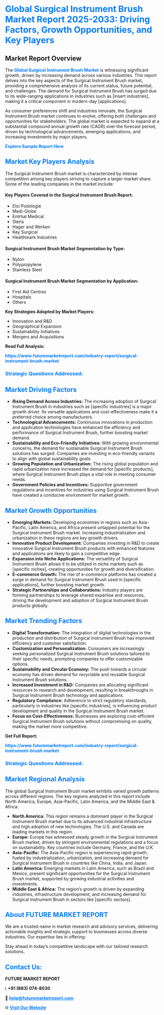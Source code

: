 <h1 style="color: #007BFF;">Global Surgical Instrument Brush Market Report 2025-2033: Driving Factors, Growth Opportunities, and Key Players</h1>

<section id="overview">
<h2>Market Report Overview</h2>
<p>The <a href="https://www.futuremarketreport.com/industry-report/surgical-instrument-brush-market" style="color: #007BFF; text-decoration: none;"><strong>Global Surgical Instrument Brush Market</strong></a> is witnessing significant growth, driven by increasing demand across various industries. This report delves into the key aspects of the Surgical Instrument Brush market, providing a comprehensive analysis of its current status, future potential, and challenges. The demand for Surgical Instrument Brush has surged due to its wide-ranging applications in industries such as [insert industries], making it a critical component in modern-day [applications].</p>
<p>As consumer preferences shift and industries innovate, the Surgical Instrument Brush market continues to evolve, offering both challenges and opportunities for stakeholders. The global market is expected to expand at a substantial compound annual growth rate (CAGR) over the forecast period, driven by technological advancements, emerging applications, and increasing investments by major players.</p>
</section>

<section id="overview">
<p><a href="https://www.futuremarketreport.com/request-sample/reportId=78715" style="color: #007BFF; text-decoration: none;"><strong>Explore Sample Report Here</strong></a></p>
</section>

<section id="key-players">
<h2 style="color: #007BFF;">Market Key Players Analysis</h2>
<p>The Surgical Instrument Brush market is characterized by intense competition among key players striving to capture a larger market share. Some of the leading companies in the market include:</p>
<h4>Key Players Covered in the Surgical Instrument Brush Report:</h4>
<ul><li>Eloi Podologie</li><li>Medi-Globe</li><li>Entrhal Medical</li><li>Steris</li><li>Hager and Werken</li><li>Key Surgical</li><li>Healthmark Industries</li></ul>
<h4>Surgical Instrument Brush Market Segmentation by Type:</h4>
<ul><li>Nylon</li><li>Polypropylene</li><li>Stainless Steel</li></ul>

<h4>Surgical Instrument Brush Market Segmentation by Application:</h4>
<ul><li>First Aid Centres</li><li>Hospitals</li><li>Others</li></ul>
<p><strong>Key Strategies Adopted by Market Players:</strong></p>
<ul>
<li>Innovation and R&D</li>
<li>Geographical Expansion</li>
<li>Sustainability Initiatives</li>
<li>Mergers and Acquisitions</li>
</ul>
</section>

<section>
<p><strong>Read Full Analysis: </strong></p><a href="https://www.futuremarketreport.com/industry-report/surgical-instrument-brush-market" style="color: #007BFF; text-decoration: none;"><strong>https://www.futuremarketreport.com/industry-report/surgical-instrument-brush-market</strong></a>
<h3 style="color: #007BFF;">Strategic Questions Addressed:</h3>
</section>

<section id="driving-factors">
<h2 style="color: #007BFF;">Market Driving Factors</h2>
<ul>
<li><strong>Rising Demand Across Industries:</strong> The increasing adoption of Surgical Instrument Brush in industries such as [specific industries] is a major growth driver. Its versatile applications and cost-effectiveness make it a preferred choice among manufacturers.</li>
<li><strong>Technological Advancements:</strong> Continuous innovations in production and application technologies have enhanced the efficiency and performance of Surgical Instrument Brush, further boosting market demand.</li>
<li><strong>Sustainability and Eco-Friendly Initiatives:</strong> With growing environmental concerns, the demand for sustainable Surgical Instrument Brush solutions has surged. Companies are investing in eco-friendly variants to align with global sustainability goals.</li>
<li><strong>Growing Population and Urbanization:</strong> The rising global population and rapid urbanization have increased the demand for [specific products], where Surgical Instrument Brush plays a vital role in meeting consumer needs.</li>
<li><strong>Government Policies and Incentives:</strong> Supportive government regulations and incentives for industries using Surgical Instrument Brush have created a conducive environment for market growth.</li>
</ul>
</section>

<section id="growth-opportunities">
<h2 style="color: #007BFF;">Market Growth Opportunities</h2>
<ul>
<li><strong>Emerging Markets:</strong> Developing economies in regions such as Asia-Pacific, Latin America, and Africa present untapped potential for the Surgical Instrument Brush market. Increasing industrialization and urbanization in these regions are key growth drivers.</li>
<li><strong>Innovative Product Development:</strong> Companies investing in R&D to create innovative Surgical Instrument Brush products with enhanced features and applications are likely to gain a competitive edge.</li>
<li><strong>Expansion into Niche Applications:</strong> The versatility of Surgical Instrument Brush allows it to be utilized in niche markets such as [specific niches], creating opportunities for growth and diversification.</li>
<li><strong>E-commerce Growth:</strong> The rise of e-commerce platforms has created a surge in demand for Surgical Instrument Brush used in [specific applications], further boosting market growth.</li>
<li><strong>Strategic Partnerships and Collaborations:</strong> Industry players are forming partnerships to leverage shared expertise and resources, driving the development and adoption of Surgical Instrument Brush products globally.</li>
</ul>
</section>

<section id="trending-factors">
<h2 style="color: #007BFF;">Market Trending Factors</h2>
<ul>
<li><strong>Digital Transformation:</strong> The integration of digital technologies in the production and distribution of Surgical Instrument Brush has improved efficiency and customer satisfaction.</li>
<li><strong>Customization and Personalization:</strong> Consumers are increasingly seeking personalized Surgical Instrument Brush solutions tailored to their specific needs, prompting companies to offer customizable options.</li>
<li><strong>Sustainability and Circular Economy:</strong> The push towards a circular economy has driven demand for recyclable and reusable Surgical Instrument Brush solutions.</li>
<li><strong>Increased Investment in R&D:</strong> Companies are allocating significant resources to research and development, resulting in breakthroughs in Surgical Instrument Brush technology and applications.</li>
<li><strong>Regulatory Compliance:</strong> Adherence to strict regulatory standards, particularly in industries like [specific industries], is influencing product development and quality in the Surgical Instrument Brush market.</li>
<li><strong>Focus on Cost-Effectiveness:</strong> Businesses are exploring cost-efficient Surgical Instrument Brush solutions without compromising on quality, making the market more competitive.</li>
</ul>
</section>

<section>
<p><strong>Get Full Report: </strong></p><a href="https://www.futuremarketreport.com/industry-report/surgical-instrument-brush-market" style="color: #007BFF; text-decoration: none;"><strong>https://www.futuremarketreport.com/industry-report/surgical-instrument-brush-market</strong></a>
<h3 style="color: #007BFF;">Strategic Questions Addressed:</h3>
</section>


<section id="regional-analysis">
<h2 style="color: #007BFF;">Market Regional Analysis</h2>
<p>The global Surgical Instrument Brush market exhibits varied growth patterns across different regions. The key regions analyzed in this report include North America, Europe, Asia-Pacific, Latin America, and the Middle East & Africa:</p>
<ul>
<li><strong>North America:</strong> This region remains a dominant player in the Surgical Instrument Brush market due to its advanced industrial infrastructure and high adoption of new technologies. The U.S. and Canada are leading markets in this region.</li>
<li><strong>Europe:</strong> Europe has witnessed steady growth in the Surgical Instrument Brush market, driven by stringent environmental regulations and a focus on sustainability. Key countries include Germany, France, and the U.K.</li>
<li><strong>Asia-Pacific:</strong> The Asia-Pacific region is experiencing rapid growth, fueled by industrialization, urbanization, and increasing demand for Surgical Instrument Brush in countries like China, India, and Japan.</li>
<li><strong>Latin America:</strong> Emerging markets in Latin America, such as Brazil and Mexico, present significant opportunities for the Surgical Instrument Brush market, supported by growing industrial activities and investments.</li>
<li><strong>Middle East & Africa:</strong> The region’s growth is driven by expanding industries, infrastructure development, and increasing demand for Surgical Instrument Brush in sectors like [specific sectors].</li>
</ul>
</section>

<footer>
<h2 style="color: #007BFF;">About FUTURE MARKET REPORT</h2>
<p>We are a trusted name in market research and advisory services, delivering actionable insights and strategic support to businesses across diverse industries. Our expertise lies in offering:</p>

<p>Stay ahead in today’s competitive landscape with our tailored research solutions.</p>

<h2 style="color: #007BFF;">Contact Us:</h2>
<p><strong>FUTURE MARKET REPORT</strong></p>
<p>📞 <strong>+91 (883) 074-8030</strong></p>
<p>📧 <strong><a href="mailto:help@futuremarketreport.com" style="color: #007BFF;">help@futuremarketreport.com</a></strong></p>
<p>🌐 <strong><a href="https://www.futuremarketreport.com/" style="color: #007BFF;">Visit Our Website</a></strong></p>
</footer>